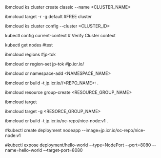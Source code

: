 ibmcloud ks cluster create classic --name <CLUSTER_NAME>

ibmcloud target -r <REGION> -g default #FREE cluster
  
ibmcloud ks cluster config --cluster <CLUSTER_ID>

kubectl config current-context # Verify Cluster context

kubectl get nodes #test

ibmcloud regions #jp-tok

ibmcloud cr region-set jp-tok #jp.icr.io/

ibmcloud cr namespace-add <NAMESPACE_NAME>




ibmcloud cr build -t jp.icr.io/<NAMESPACE>/<REPO_NAME>:<VERSION> .
  
ibmcloud resource group-create <RESOURCE_GROUP_NAME>

ibmcloud target

ibmcloud target -g <RESORCE_GROUP_NAME>

ibmcloud cr build -t jp.icr.io/oc-repo/nice-node:v1 .

#kubectl create deployment nodeapp --image=jp.icr.io/oc-repo/nice-node:v1



#kubectl expose deployment/hello-world --type=NodePort --port=8080 --name=hello-world --target-port=8080


